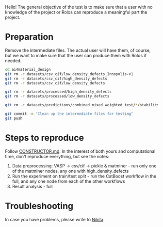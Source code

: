Hello! The general objective of the test is to make sure that a user with no knowledge of the project or Rolos can reproduce a meaningful part the project.
# Preparation
Remove the intermediate files. The actual user will have them, of course, but we want to make sure that the user can produce them with Rolos if needed.
```bash
cd ai4material_design
git rm -r datasets/csv_cif/low_density_defects_Innopolis-v1
git rm -r datasets/csv_cif/high_density_defects
git rm -r datasets/csv_cif/low_density_defects

git rm -r datasets/processed/high_density_defects
git rm -r datasets/processed/low_density_defects

git rm -r datasets/predictions/combined_mixed_weighted_test/*/stability/catboost

git commit -m "Clean up the intermediate files for testing"
git push
```
# Steps to reproduce
Follow [CONSTRUCTOR.md](../../docs/CONSTRUCTOR.md). In the interest of both yours and computational time, don't reproduce everything, but see the notes:
1. Data preprocessing: VASP -> csv/cif -> pickle & matminer - run only one of the matminer nodes, any one with high_density_defects
2. Run the experiment on train/test split - run the CatBoost workflow in the full, and any one node from each of the other workflows
3. Result analysis - full
# Troubleshooting
In case you have problems, please write to [Nikita](https://t.me/kazeevn)